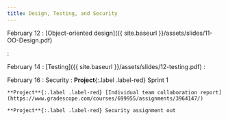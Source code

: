 ```yaml
---
title: Design, Testing, and Security
---
```


February 12
: [Object-oriented design]({{ site.baseurl }}/assets/slides/11-OO-Design.pdf)

  : 

February 14
: [Testing]({{ site.baseurl }}/assets/slides/12-testing.pdf)
  : 

February 16
: Security
  : **Project**{:.label .label-red} Sprint 1
   
    **Project**{:.label .label-red} [Individual team collaboration report](https://www.gradescope.com/courses/699955/assignments/3964147/)

    **Project**{:.label .label-red} Security assignment out

